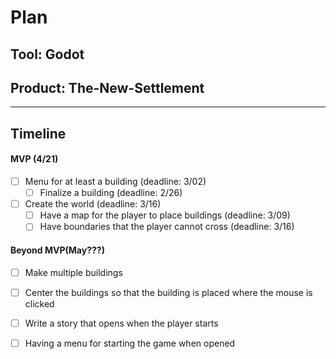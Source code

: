 # Plan

## Tool: Godot
## Product: The-New-Settlement

---

## Timeline

#### MVP (4/21)

- [ ] Menu for at least a building (deadline: 3/02)
  - [ ] Finalize a building (deadline: 2/26)
- [ ] Create the world (deadline: 3/16)
  - [ ] Have a map for the player to place buildings (deadline: 3/09)
  - [ ] Have boundaries that the player cannot cross (deadline: 3/16)

#### Beyond MVP(May???)

- [ ] Make multiple buildings
- [ ] Center the buildings so that the building is placed where the mouse is clicked
- [ ] Write a story that opens when the player starts
- [ ] Having a menu for starting the game when opened


<!-- EXAMPLE

## Tool: APIs
## Product: Green Glass Door riddle app

## Timeline

### MVP(Due 4/21)

- [ ] Front-end
  - [x] Webpage to collect input from user (deadline: 4/15)
  - [ ] Webpage to display "yes, but a ___ can't" or "no, but a ___ can" (deadline: 5/1)
- [x] Back-end
  - [x] Use regex to test whether or not the word can go through the GGD (deadline: 3/1)
  - [x] Use the Twinword API to find related words (deadline: 3/15)
    - [ ] Iterate through the words until an opposite example can be found (deadline: 4/1)

#### Beyond MVP(May???)

- [ ] Use another API to make sure the opposite example is a noun
- [ ] Automate notification of API limit to make sure I don’t exceed free quota
- [ ] A multiple choice quizzer that will test the user’s knowledge of the solution

-->





<!-- DO NOT USE THIS YET

| Name | Glows | Grows |
| -------- | ------- | ------- |
|   |   |
|   |   |
|   |   |
|   |   |
|   |   |
|   |   |

-->

